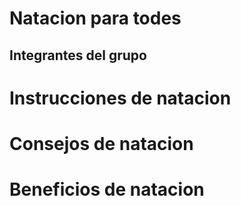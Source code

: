 # Natacion para todes

## Integrantes del grupo

# Instrucciones de natacion

# Consejos de natacion

# Beneficios de natacion
